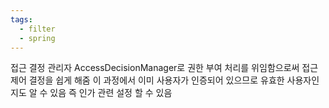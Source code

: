 ```yaml
---
tags:
  - filter
  - spring
---
```



접근 결정 관리자
AccessDecisionManager로 권한 부여 처리를 위임함으로써 접근 제어 결정을 쉽게 해줌
이 과정에서 이미 사용자가 인증되어 있으므로 유효한 사용자인지도 알 수 있음
즉 인가 관련 설정 할 수 있음